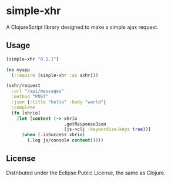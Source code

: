 # simple-xhr

A ClojureScript library designed to make a simple ajax request.

## Usage

```clojure
[simple-xhr "0.1.1"]
```

```clojure
(ns myapp
  (:require [simple-xhr :as sxhr]))

(sxhr/request
  :url "/api/messages"
  :method "POST"
  :json {:title "hello" :body "world"}
  :complete
  (fn [xhrio]
    (let [content (-> xhrio
                      .getResponseJson
                      (js->clj :keywordize-keys true))]
      (when (.isSuccess xhrio)
        (.log js/console content)))))
```

## License

Distributed under the Eclipse Public License, the same as Clojure.
